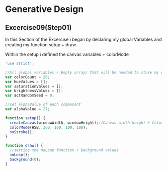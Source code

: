 # Generative Design

##  Excercise09(Step01)

In this Section of the Excercise i began by declaring my global Variables and creating my function setup + draw.

Within the setup i defined the canvas variables + colorMode

```js
'use strict';

//All global variables / Empty arrays that will be needed to store my color data
var colorCount = 20;
var hueValues = [];
var saturationValues = [];
var brightnessValues = [];
var actRandomSeed = 0;

//set alphaValue of each componant
var alphaValue = 27;

function setup() {
  createCanvas(windowWidth, windowHeight);//Canvas width height + ColorMode
  colorMode(HSB, 360, 100, 100, 100);
  noStroke();
}

function draw() {
  //setting the noLoop function + Background values
  noLoop();
  background(0);
}


```
